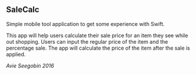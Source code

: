 ## SaleCalc

Simple mobile tool application to get some experience with Swift.

This app will help users calculate their sale price for an item they see while out shopping.
Users can input the regular price of the item and the percentage sale.
The app will calculate the price of the item after the sale is applied.


_Avie Seegobin 2016_